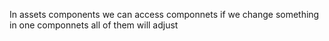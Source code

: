 In assets components we can access componnets
if we change something in one componnets all of them will adjust
